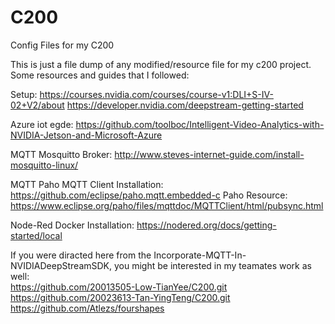 # C200
Config Files for my C200  

This is just a file dump of any modified/resource file for my c200 project. Some resources and guides that I followed:

Setup: 
https://courses.nvidia.com/courses/course-v1:DLI+S-IV-02+V2/about 
https://developer.nvidia.com/deepstream-getting-started 

Azure iot egde:
https://github.com/toolboc/Intelligent-Video-Analytics-with-NVIDIA-Jetson-and-Microsoft-Azure

MQTT Mosquitto Broker:
http://www.steves-internet-guide.com/install-mosquitto-linux/

MQTT Paho MQTT Client Installation:
https://github.com/eclipse/paho.mqtt.embedded-c
Paho Resource:
https://www.eclipse.org/paho/files/mqttdoc/MQTTClient/html/pubsync.html

Node-Red Docker Installation: 
https://nodered.org/docs/getting-started/local


If you were diracted here from the Incorporate-MQTT-In-NVIDIADeepStreamSDK, you might be interested in my teamates work as well:  
https://github.com/20013505-Low-TianYee/C200.git  
https://github.com/20023613-Tan-YingTeng/C200.git  
https://github.com/Atlezs/fourshapes
